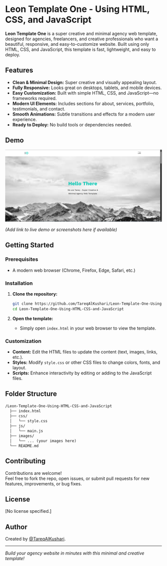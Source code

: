 # Leon Template One - Using HTML, CSS, and JavaScript

**Leon Template One** is a super creative and minimal agency web template, designed for agencies, freelancers, and creative professionals who want a beautiful, responsive, and easy-to-customize website. Built using only HTML, CSS, and JavaScript, this template is fast, lightweight, and easy to deploy.

## Features

- **Clean & Minimal Design:** Super creative and visually appealing layout.
- **Fully Responsive:** Looks great on desktops, tablets, and mobile devices.
- **Easy Customization:** Built with simple HTML, CSS, and JavaScript—no frameworks required.
- **Modern UI Elements:** Includes sections for about, services, portfolio, testimonials, and contact.
- **Smooth Animations:** Subtle transitions and effects for a modern user experience.
- **Ready to Deploy:** No build tools or dependencies needed.

## Demo

![](/Screenshot.png)

*(Add link to live demo or screenshots here if available)*

## Getting Started

### Prerequisites

- A modern web browser (Chrome, Firefox, Edge, Safari, etc.)

### Installation

1. **Clone the repository:**
   ```bash
   git clone https://github.com/TareqAlKushari/Leon-Template-One-Using-HTML-CSS-and-JavaScript.git
   cd Leon-Template-One-Using-HTML-CSS-and-JavaScript
   ```

2. **Open the template:**
   - Simply open `index.html` in your web browser to view the template.

### Customization

- **Content:** Edit the HTML files to update the content (text, images, links, etc.).
- **Styles:** Modify `style.css` or other CSS files to change colors, fonts, and layout.
- **Scripts:** Enhance interactivity by editing or adding to the JavaScript files.

## Folder Structure

```
/Leon-Template-One-Using-HTML-CSS-and-JavaScript
  ├── index.html
  ├── css/
  │   └── style.css
  ├── js/
  │   └── main.js
  ├── images/
  │   └── ... (your images here)
  └── README.md
```

## Contributing

Contributions are welcome!  
Feel free to fork the repo, open issues, or submit pull requests for new features, improvements, or bug fixes.

## License

[No license specified.]

## Author

Created by [@TareqAlKushari](https://github.com/TareqAlKushari).

---

*Build your agency website in minutes with this minimal and creative template!*
